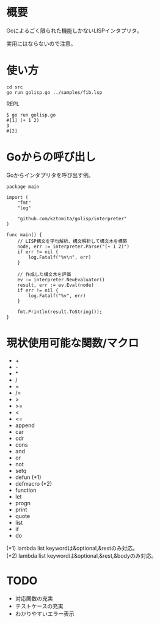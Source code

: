 
# 概要

Goによるごく限られた機能しかないLISPインタプリタ。

実用にはならないので注意。

# 使い方

    cd src
    go run golisp.go ../samples/fib.lsp


REPL

    $ go run golisp.go 
    #[1] (+ 1 2)
    3
    #[2] 

# Goからの呼び出し

Goからインタプリタを呼び出す例。

```
package main

import (
	"fmt"
	"log"

	"github.com/kztomita/golisp/interpreter"
)

func main() {
	// LISP構文を字句解析、構文解析して構文木を構築
	node, err := interpreter.Parse("(+ 1 2)")
	if err != nil {
		log.Fatalf("%v\n", err)
	}

	// 作成した構文木を評価
	ev := interpreter.NewEvaluator()
	result, err := ev.Eval(node)
	if err != nil {
		log.Fatalf("%v", err)
	}

	fmt.Println(result.ToString());
}
```

# 現状使用可能な関数/マクロ

- \+
- \-
- \*
- \/
- =
- \/=
- &gt;
- &gt;=
- &lt;
- &lt;=
- append
- car
- cdr
- cons
- and
- or
- not
- setq
- defun (*1)
- defmacro (*2)
- function
- let
- progn
- print
- quote
- list
- if
- do

(*1) lambda list keywordは&optional,&restのみ対応。<br />
(*2) lambda list keywordは&optional,&rest,&bodyのみ対応。

# TODO

- 対応関数の充実
- テストケースの充実
- わかりやすいエラー表示
